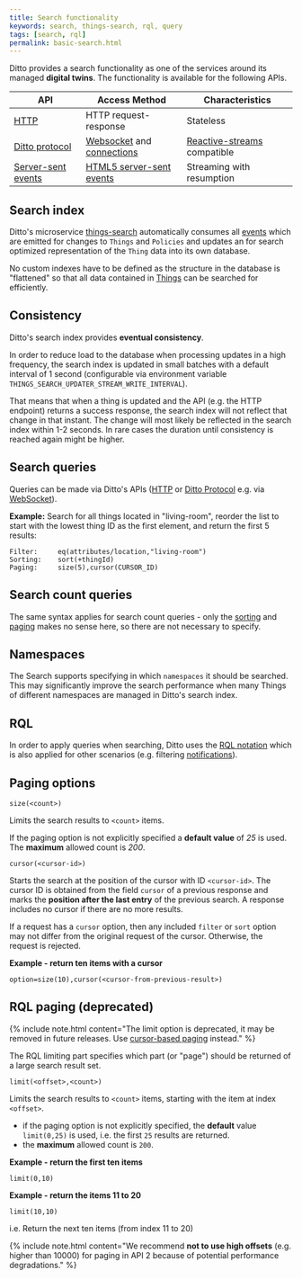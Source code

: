 ```yaml
---
title: Search functionality
keywords: search, things-search, rql, query
tags: [search, rql]
permalink: basic-search.html
---
```


Ditto provides a search functionality as one of the services around its managed **digital twins**.
The functionality is available for the following APIs.

| API | Access Method | Characteristics |
|-----|---------------|-----------------|
|[HTTP](httpapi-search.html)|HTTP request-response|Stateless|
|[Ditto protocol](protocol-specification-things-search.html)|[Websocket](httpapi-protocol-bindings-websocket.html) and [connections](basic-connections.html)| [Reactive-streams](https://reactive-streams.org) compatible |
|[Server-sent events](httpapi-sse.html#sse-api-searchthings)|[HTML5 server-sent events](https://html.spec.whatwg.org/multipage/server-sent-events.html)|Streaming with resumption|

## Search index

Ditto's microservice [things-search](architecture-services-things-search.html) automatically consumes all 
[events](basic-signals-event.html) which are emitted for changes to `Things` and `Policies` and updates an for search 
optimized representation of the `Thing` data into its own database.

No custom indexes have to be defined as the structure in the database is "flattened" so that all data contained in 
[Things](basic-thing.html) can be searched for efficiently.

## Consistency

Ditto's search index provides **eventual consistency**.

In order to reduce load to the database when processing updates in a high frequency, the search index is updated in 
small batches with a default interval of 1 second (configurable via environment variable 
`THINGS_SEARCH_UPDATER_STREAM_WRITE_INTERVAL`).

That means that when a thing is updated and the API (e.g. the HTTP endpoint) returns a success response, the search index
will not reflect that change in that instant. The change will most likely be reflected in the search index within
1-2 seconds. In rare cases the duration until consistency is reached again might be higher.


## Search queries

Queries can be made via Ditto's APIs ([HTTP](httpapi-search.html) or 
[Ditto Protocol](protocol-specification-things-search.html) e.g. via [WebSocket](httpapi-protocol-bindings-websocket.html)).

**Example:** Search for all things located in "living-room", reorder the list to start with the lowest thing ID as the first element, 
and return the first 5 results:
```
Filter:     eq(attributes/location,"living-room")
Sorting:    sort(+thingId)
Paging:     size(5),cursor(CURSOR_ID)
```


## Search count queries 

The same syntax applies for search count queries - only the [sorting](basic-rql.html#rql-sorting) and [paging](#rql-paging-deprecated) makes no 
sense here, so there are not necessary to specify. 


## Namespaces

The Search supports specifying in which `namespaces` it should be searched. This may significantly improve the search 
performance when many Things of different namespaces are managed in Ditto's search index.  


## RQL

In order to apply queries when searching, Ditto uses the [RQL notation](basic-rql.html) which is also applied for other 
scenarios (e.g. filtering [notifications](basic-changenotifications.html)).


## Paging options

```
size(<count>)
```

Limits the search results to `<count>` items.

If the paging option is not explicitly specified a **default value** of _25_ is used. The **maximum** allowed count is 
_200_.

```
cursor(<cursor-id>)
```
Starts the search at the position of the cursor with ID `<cursor-id>`. The cursor ID is obtained from the field 
`cursor` of a previous response and marks the **position after the last entry** of the previous search. A response 
includes no cursor if there are no more results.

If a request has a `cursor` option, then any included `filter` or `sort` option may not differ from the original request of the cursor. Otherwise, the request is rejected.

**Example - return ten items with a cursor**
```
option=size(10),cursor(<cursor-from-previous-result>)
```

## RQL paging (deprecated)

{% include note.html content="The limit option is deprecated, it may be removed in future releases. Use [cursor-based 
paging](basic-search.html#paging-options) instead." %}

The RQL limiting part specifies which part (or "page") should be returned of a large search result set.

```
limit(<offset>,<count>)
```

Limits the search results to `<count>` items, starting with the item at index `<offset>`. 
* if the paging option is not explicitly specified, the **default** value `limit(0,25)` is used, i.e. the first `25` results are returned.
* the **maximum** allowed count is `200`.

**Example - return the first ten items**
```
limit(0,10)
```

**Example - return the items 11 to 20**
```
limit(10,10)
```
i.e. Return the next ten items (from index 11 to 20)

{% include note.html content="We recommend **not to use high offsets** (e.g. higher than 10000) for paging in API 2 
    because of potential performance degradations." %}
